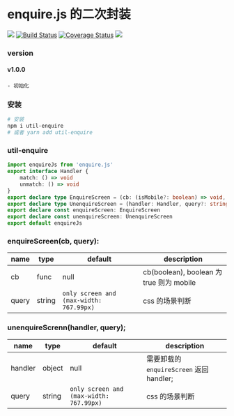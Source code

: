 # enquire.js 的二次封装

![](https://img.shields.io/badge/Language-tsx-orange.svg)
[![Build Status](https://travis-ci.com/oak-c/util-enquire.svg?branch=master)](https://travis-ci.com/oak-c/util-enquire)
[![Coverage Status](https://coveralls.io/repos/github/oak-c/util-enquire/badge.svg?branch=main)](https://coveralls.io/github/oak-c/util-enquire?branch=main)
[![](https://img.shields.io/npm/v/util-enquire.svg)](https://www.npmjs.com/package/util-enquire)

### version

#### v1.0.0

    - 初始化

### 安装

```bash
# 安装
npm i util-enquire
# 或者 yarn add util-enquire
```

### util-enquire

```typescript
import enquireJs from 'enquire.js'
export interface Handler {
	match: () => void
	unmatch: () => void
}
export declare type EnquireScreen = (cb: (isMobile?: boolean) => void, query?: string) => Handler | undefined
export declare type UnenquireScreen = (handler: Handler, query?: string) => void
export declare const enquireScreen: EnquireScreen
export declare const unenquireScreen: UnenquireScreen
export default enquireJs
```

### enquireScreen(cb, query):

| name  | type   | default                                 | description                              |
| ----- | ------ | --------------------------------------- | ---------------------------------------- |
| cb    | func   | null                                    | cb(boolean), boolean 为 true 则为 mobile |
| query | string | `only screen and (max-width: 767.99px)` | css 的场景判断                           |

### unenquireScrenn(handler, query);

| name    | type   | default                                 | description                              |
| ------- | ------ | --------------------------------------- | ---------------------------------------- |
| handler | object | null                                    | 需要卸载的 `enquireScreen` 返回 handler; |
| query   | string | `only screen and (max-width: 767.99px)` | css 的场景判断                           |
